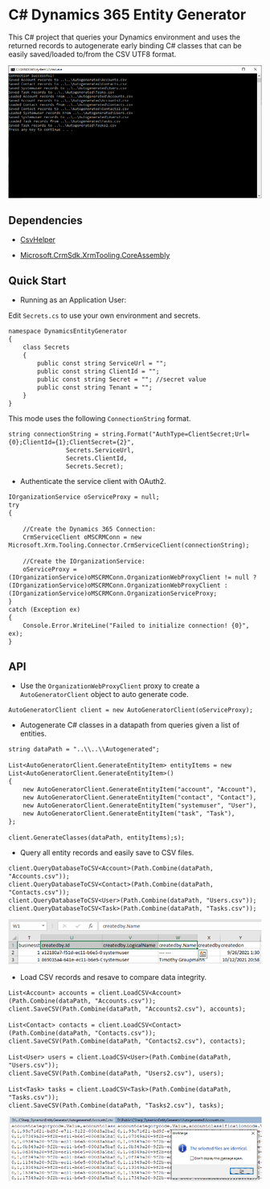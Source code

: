 # C# Dynamics 365 Entity Generator

This C# project that queries your Dynamics environment and uses the returned records to autogenerate early binding C# classes that can be easily saved/loaded to/from the CSV UTF8 format.

![image_1](images/image_1.png)

## Dependencies

* [CsvHelper](https://www.nuget.org/packages/CsvHelper/)

* [Microsoft.CrmSdk.XrmTooling.CoreAssembly](https://www.nuget.org/packages/Microsoft.CrmSdk.XrmTooling.CoreAssembly/)

## Quick Start

* Running as an Application User:

Edit `Secrets.cs` to use your own environment and secrets.

```
namespace DynamicsEntityGenerator
{
    class Secrets
    {
        public const string ServiceUrl = "";
        public const string ClientId = "";
        public const string Secret = ""; //secret value
        public const string Tenant = "";
    }
}
```

This mode uses the following `ConnectionString` format.

```
string connectionString = string.Format("AuthType=ClientSecret;Url={0};ClientId={1};ClientSecret={2}",
                Secrets.ServiceUrl,
                Secrets.ClientId,
                Secrets.Secret);
```

* Authenticate the service client with OAuth2.

```
IOrganizationService oServiceProxy = null;
try
{

    //Create the Dynamics 365 Connection:
    CrmServiceClient oMSCRMConn = new Microsoft.Xrm.Tooling.Connector.CrmServiceClient(connectionString);

    //Create the IOrganizationService:
    oServiceProxy = (IOrganizationService)oMSCRMConn.OrganizationWebProxyClient != null ? (IOrganizationService)oMSCRMConn.OrganizationWebProxyClient : (IOrganizationService)oMSCRMConn.OrganizationServiceProxy;
}
catch (Exception ex)
{
    Console.Error.WriteLine("Failed to initialize connection! {0}", ex);
}
```

## API

* Use the `OrganizationWebProxyClient` proxy to create a `AutoGeneratorClient` object to auto generate code.

```
AutoGeneratorClient client = new AutoGeneratorClient(oServiceProxy);
```

* Autogenerate C# classes in a datapath from queries given a list of entities.

```
string dataPath = "..\\..\\Autogenerated";

List<AutoGeneratorClient.GenerateEntityItem> entityItems = new List<AutoGeneratorClient.GenerateEntityItem>()
{
    new AutoGeneratorClient.GenerateEntityItem("account", "Account"),
    new AutoGeneratorClient.GenerateEntityItem("contact", "Contact"),
    new AutoGeneratorClient.GenerateEntityItem("systemuser", "User"),
    new AutoGeneratorClient.GenerateEntityItem("task", "Task"),
};

client.GenerateClasses(dataPath, entityItems);s);
```

* Query all entity records and easily save to CSV files.

```
client.QueryDatabaseToCSV<Account>(Path.Combine(dataPath, "Accounts.csv"));
client.QueryDatabaseToCSV<Contact>(Path.Combine(dataPath, "Contacts.csv"));
client.QueryDatabaseToCSV<User>(Path.Combine(dataPath, "Users.csv"));
client.QueryDatabaseToCSV<Task>(Path.Combine(dataPath, "Tasks.csv"));
```

![image_3](images/image_3.png)

* Load CSV records and resave to compare data integrity.

```
List<Account> accounts = client.LoadCSV<Account>(Path.Combine(dataPath, "Accounts.csv"));
client.SaveCSV(Path.Combine(dataPath, "Accounts2.csv"), accounts);

List<Contact> contacts = client.LoadCSV<Contact>(Path.Combine(dataPath, "Contacts.csv"));
client.SaveCSV(Path.Combine(dataPath, "Contacts2.csv"), contacts);

List<User> users = client.LoadCSV<User>(Path.Combine(dataPath, "Users.csv"));
client.SaveCSV(Path.Combine(dataPath, "Users2.csv"), users);

List<Task> tasks = client.LoadCSV<Task>(Path.Combine(dataPath, "Tasks.csv"));
client.SaveCSV(Path.Combine(dataPath, "Tasks2.csv"), tasks);
```

![image_2](images/image_2.png)

